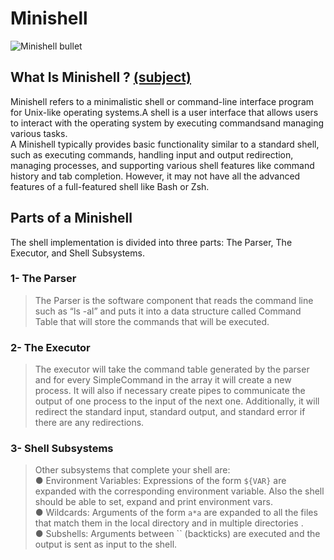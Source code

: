 # Minishell
 <img src="https://media.mwstatic.com/product-images/src/Primary/255/255579_070280.jpg" alt="Minishell bullet">

## What Is Minishell ? <a href="https://cdn.intra.42.fr/pdf/pdf/65828/en.subject.pdf"> (subject)</a>
Minishell refers to a minimalistic shell or command-line interface program for Unix-like operating systems.A shell is a user interface that allows users to interact with the operating system by executing commandsand managing various tasks. </br>
A Minishell typically provides basic functionality similar to a standard shell, such as executing commands, handling input and output redirection, managing processes, and supporting various shell features like command history and tab completion. However, it may not have all the advanced features of a full-featured shell like Bash or Zsh.

## Parts of a Minishell
The shell implementation is divided into three parts: The Parser, The Executor, and Shell 
Subsystems.  </br>

<h3>1- The Parser</h3>

>The Parser is the software component that reads the command line such as “ls ­-al” and puts it 
into a data structure called Command Table that will store the commands that will be 
executed.

<h3>2- The Executor </h3>

>The executor will take the command table generated by the parser and for every 
SimpleCommand in the array it will create a new process. It will also if necessary create pipes 
to communicate the output of one process to the input of the next one. Additionally, it will 
redirect the standard input, standard output, and standard error if there are any redirections.

<h3>3- Shell Subsystems </h3>

>Other subsystems that complete your shell are: </br>
● Environment Variables: Expressions of the form ``${VAR}`` are expanded with the 
corresponding environment variable. Also the shell should be able to set, expand and 
print environment vars. </br>
● Wildcards: Arguments of the form ``a*a`` are expanded to all the files that match them in 
the local directory and in multiple directories . </br>
● Subshells: Arguments between `` (backticks) are executed and the output is sent as 
input to the shell. 